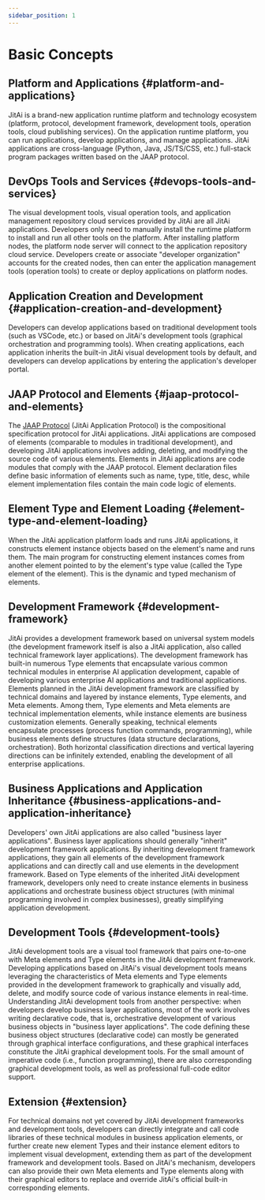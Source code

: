 ```yaml
---
sidebar_position: 1
---
```

# Basic Concepts

## Platform and Applications {#platform-and-applications}

JitAi is a brand-new application runtime platform and technology ecosystem (platform, protocol, development framework, development tools, operation tools, cloud publishing services). On the application runtime platform, you can run applications, develop applications, and manage applications. JitAi applications are cross-language (Python, Java, JS/TS/CSS, etc.) full-stack program packages written based on the JAAP protocol.

## DevOps Tools and Services {#devops-tools-and-services}

The visual development tools, visual operation tools, and application management repository cloud services provided by JitAi are all JitAi applications. Developers only need to manually install the runtime platform to install and run all other tools on the platform. After installing platform nodes, the platform node server will connect to the application repository cloud service. Developers create or associate "developer organization" accounts for the created nodes, then can enter the application management tools (operation tools) to create or deploy applications on platform nodes.

## Application Creation and Development {#application-creation-and-development}

Developers can develop applications based on traditional development tools (such as VSCode, etc.) or based on JitAi's development tools (graphical orchestration and programming tools). When creating applications, each application inherits the built-in JitAi visual development tools by default, and developers can develop applications by entering the application's developer portal.

## JAAP Protocol and Elements {#jaap-protocol-and-elements}

The [JAAP Protocol](../../reference/runtime-platform/JAAP) (JitAi Application Protocol) is the compositional specification protocol for JitAi applications. JitAi applications are composed of elements (comparable to modules in traditional development), and developing JitAi applications involves adding, deleting, and modifying the source code of various elements. Elements in JitAi applications are code modules that comply with the JAAP protocol. Element declaration files define basic information of elements such as name, type, title, desc, while element implementation files contain the main code logic of elements.

## Element Type and Element Loading {#element-type-and-element-loading}

When the JitAi application platform loads and runs JitAi applications, it constructs element instance objects based on the element's name and runs them. The main program for constructing element instances comes from another element pointed to by the element's type value (called the Type element of the element). This is the dynamic and typed mechanism of elements.

## Development Framework {#development-framework}

JitAi provides a development framework based on universal system models (the development framework itself is also a JitAi application, also called technical framework layer applications). The development framework has built-in numerous Type elements that encapsulate various common technical modules in enterprise AI application development, capable of developing various enterprise AI applications and traditional applications. Elements planned in the JitAi development framework are classified by technical domains and layered by instance elements, Type elements, and Meta elements. Among them, Type elements and Meta elements are technical implementation elements, while instance elements are business customization elements. Generally speaking, technical elements encapsulate processes (process function commands, programming), while business elements define structures (data structure declarations, orchestration). Both horizontal classification directions and vertical layering directions can be infinitely extended, enabling the development of all enterprise applications.

## Business Applications and Application Inheritance {#business-applications-and-application-inheritance}

Developers' own JitAi applications are also called "business layer applications". Business layer applications should generally "inherit" development framework applications. By inheriting development framework applications, they gain all elements of the development framework applications and can directly call and use elements in the development framework. Based on Type elements of the inherited JitAi development framework, developers only need to create instance elements in business applications and orchestrate business object structures (with minimal programming involved in complex businesses), greatly simplifying application development.

## Development Tools {#development-tools}

JitAi development tools are a visual tool framework that pairs one-to-one with Meta elements and Type elements in the JitAi development framework. Developing applications based on JitAi's visual development tools means leveraging the characteristics of Meta elements and Type elements provided in the development framework to graphically and visually add, delete, and modify source code of various instance elements in real-time. Understanding JitAi development tools from another perspective: when developers develop business layer applications, most of the work involves writing declarative code, that is, orchestrative development of various business objects in "business layer applications". The code defining these business object structures (declarative code) can mostly be generated through graphical interface configurations, and these graphical interfaces constitute the JitAi graphical development tools. For the small amount of imperative code (i.e., function programming), there are also corresponding graphical development tools, as well as professional full-code editor support.

## Extension {#extension}

For technical domains not yet covered by JitAi development frameworks and development tools, developers can directly integrate and call code libraries of these technical modules in business application elements, or further create new element Types and their instance element editors to implement visual development, extending them as part of the development framework and development tools. Based on JitAi's mechanism, developers can also provide their own Meta elements and Type elements along with their graphical editors to replace and override JitAi's official built-in corresponding elements.
